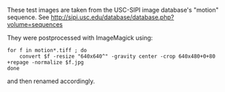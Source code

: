 These test images are taken from the USC-SIPI image database's "motion"
sequence.  See http://sipi.usc.edu/database/database.php?volume=sequences

They were postprocessed with ImageMagick using:

    for f in motion*.tiff ; do
        convert $f -resize "640x640^" -gravity center -crop 640x480+0+80 +repage -normalize $f.jpg
    done
    
and then renamed accordingly.